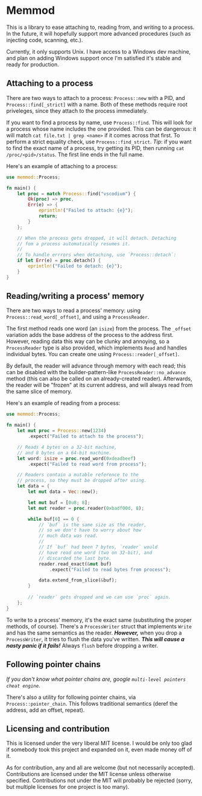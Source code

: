 # Memmod

This is a library to ease attaching to, reading from, and writing to a process. In the future, it will hopefully support more advanced procedures (such as injecting code, scanning, etc.).

Currently, it only supports Unix. I have access to a Windows dev machine, and plan on adding Windows support once I'm satisfied it's stable and ready for production.

## Attaching to a process

There are two ways to attach to a process: `Process::new` with a PID, and `Process::find[_strict]` with a name. Both of these methods require root priveleges, since they attach to the process immediately.

If you want to find a process by name, use `Process::find`. This will look for a process whose name includes the one provided. This can be dangerous: it will match `cat file.txt | grep <name>` if it comes across that first. To perform a strict equality check, use `Process::find_strict`. *Tip*: if you want to find the exact name of a process, try getting its PID, then running `cat /proc/<pid>/status`. The first line ends in the full name.

Here's an example of attaching to a process:
```rust
use memmod::Process;

fn main() {
    let proc = match Process::find("vscodium") {
        Ok(proc) => proc,
        Err(e) => {
            eprintln!("Failed to attach: {e}");
            return;
        }
    };

    // When the process gets dropped, it will detach. Detaching
    // fom a process automatically resumes it.
    //
    // To handle errrors when detaching, use `Process::detach`:
    if let Err(e) = proc.detach() {
        eprintln!("Failed to detach: {e}");
    }
}
```

## Reading/writing a process' memory

There are two ways to read a process' memory: using `Process::read_word[_offset]`, and using a `ProcessReader`.

The first method reads one word (an `isize`) from the process. The `_offset` variation adds the base address of the process to the address first. However, reading data this way can be clunky and annoying, so a `ProcessReader` type is also provided, which implements `Read` and handles individual bytes. You can create one using `Process::reader[_offset]`.

By default, the reader will advance through memory with each read; this can be disabled with the builder-pattern-like `ProcessReader::no_advance` method (this can also be called on an already-created reader). Afterwards, the reader will be "frozen" at its current address, and will always read from the same slice of memory.

Here's an example of reading from a process:
```rust
use memmod::Process;

fn main() {
    let mut proc = Process::new(1234)
        .expect("Failed to attach to the process");

    // Reads 4 bytes on a 32-bit machine,
    // and 8 bytes on a 64-bit machine.
    let word: isize = proc.read_word(0xdeadbeef)
        .expect("Failed to read word from process");

    // Readers contain a mutable reference to the
    // process, so they must be dropped after using.
    let data = {
        let mut data = Vec::new();

        let mut buf = [0u8; 8];
        let mut reader = proc.reader(0xbadf00d, 8);

        while buf[0] == 0 {
            // `buf` is the same size as the reader,
            // so we don't have to worry about how
            // much data was read.
            //
            // If `buf` had been 7 bytes, `reader` would
            // have read one word (two on 32-bit), and
            // discarded the last byte.
            reader.read_exact(&mut buf)
                .expect("Failed to read bytes from process");

            data.extend_from_slice(&buf);
        }
    
        // `reader` gets dropped and we can use `proc` again.
    };
}
```

To write to a process' memory, it's the exact same (substituting the proper methods, of course). There's a `ProcessWriter` struct that implements `Write` and has the same semantics as the reader. ***However,*** when you drop a `ProcessWriter`, it tries to flush the data you've written. ***This will cause a nasty panic if it fails!*** Always `flush` before dropping a writer.

## Following pointer chains

*If you don't know what pointer chains are, google `multi-level pointers cheat engine`.*

There's also a utility for following pointer chains, via `Process::pointer_chain`. This follows traditional semantics (deref the address, add an offset, repeat).

## Licensing and contribution

This is licensed under the very liberal MIT license. I would be only too glad if somebody took this project and expanded on it, even made money off of it.

As for contribution, any and all are welcome (but not necessarily accepted). Contributions are licensed under the MIT license unless otherwise specified. Contributions not under the MIT will probably be rejected (sorry, but multiple licenses for one project is too many).
